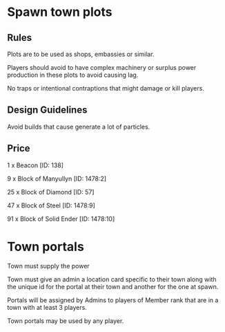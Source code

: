 <H1>Spawn town plots</H1>

<H2>Rules</H2>
Plots are to be used as shops, embassies or similar.

Players should avoid to have complex machinery or surplus power production in these plots to avoid causing lag.

No traps or intentional contraptions that might damage or kill players.

<H2>Design Guidelines</H2>
Avoid builds that cause generate a lot of particles.

<H2>Price</H2>

 1 x Beacon [ID: 138] 
 
 9 x Block of Manyullyn [ID: 1478:2]
 
25 x Block of Diamond [ID: 57]

47 x Block of Steel [ID: 1478:9]

91 x Block of Solid Ender [ID: 1478:10]


<H1>Town portals</H1>
Town must supply the power

Town must  give an admin a location card specific to their town along with the unique id for the portal at their town and another for the one at spawn.

Portals will be assigned by Admins to players of Member rank that are in a town with at least 3 players.

Town portals may be used by any player.
